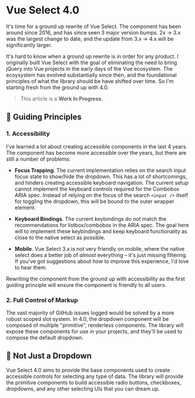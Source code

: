 # Vue Select 4.0

It's time for a ground up rewrite of Vue Select. The component has been around
since 2016, and has since seen 3 major version bumps. 2x -> 3.x was the largest
change to date, and the update from 3.x -> 4.x will be significantly larger.

It's hard to know when a ground up rewrite is in order for any product. I
originally built Vue Select with the goal of eliminating the need to bring
jQuery into Vue projects in the early days of the Vue ecosystem. The ecoysystem
has evolved substantially since then, and the foundational principles of what
the library should be have shifted over time. So I'm starting fresh from the
ground up with 4.0.

> This article is a **Work In Progress**.

## 🔬 Guiding Principles

### 1. Accessibility

I've learned a lot about creating accessible components in the last 4 years. The
component has become more accessible over the years, but there are still a
number of problems:

- **Focus Trapping**. The current implementation relies on the search input
  focus state to show/hide the dropdown. This has a lot of shortcomings, and
  hinders creating accessible keyboard navigation. The current setup cannot
  implement the keyboard controls required for the Combobox ARIA spec. Instead
  of relying on the focus of the search `<input />` itself for toggling the
  dropdown, this will be bound to the outer wrapper element.

- **Keyboard Bindings**. The current keybindings do not match the
  recommendations for listbox/combobox in the ARIA spec. The goal here will to
  implement these keybindings and keep keyboard functionality as close to the
  native select as possible.

- **Mobile**. Vue Select 3.x is not very friendly on mobile, where the native
  select does a better job of _almost_ everything – it's just missing filtering.
  If you've got suggestions about how to improve this experience, I'd love to
  hear them.

Rewriting the component from the ground up with accessibility as the first
guiding principle will ensure the component is friendly to all users.

### 2. Full Control of Markup

The vast majority of GitHub issues logged would be solved by a more robust
scoped slot system. In 4.0, the dropdown component will be composed of multiple
"primitive", renderless components. The library will expose these components for
use in your projects, and they'll be used to compose the default dropdown.

## 🎯 Not Just a Dropdown

Vue Select 4.0 aims to provide the base components used to create accessible
controls for selecting any type of data. The library will provide the primitive
components to build accessible radio buttons, checkboxes, dropdowns, and any
other selecting UIs that you can dream up.
